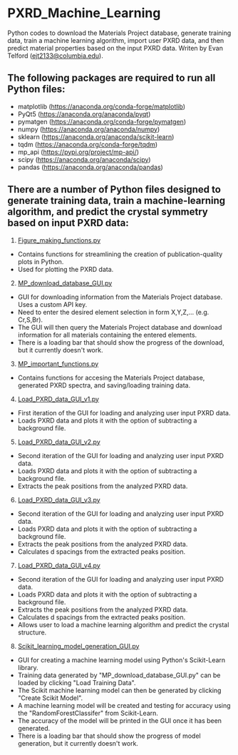 # PXRD_Machine_Learning
Python codes to download the Materials Project database, generate training data, train a machine learning algorithm, import user PXRD data, and then predict material properties based on the input PXRD data. Writen by Evan Telford (ejt2133@columbia.edu).
## The following packages are required to run all Python files:
* matplotlib (https://anaconda.org/conda-forge/matplotlib)
* PyQt5 (https://anaconda.org/anaconda/pyqt)
* pymatgen (https://anaconda.org/conda-forge/pymatgen)
* numpy (https://anaconda.org/anaconda/numpy)
* sklearn (https://anaconda.org/anaconda/scikit-learn)
* tqdm (https://anaconda.org/conda-forge/tqdm)
* mp_api (https://pypi.org/project/mp-api/)
* scipy (https://anaconda.org/anaconda/scipy)
* pandas (https://anaconda.org/anaconda/pandas)
## There are a number of Python files designed to generate training data, train a machine-learning algorithm, and predict the crystal symmetry based on input PXRD data:
1) [Figure_making_functions.py](https://github.com/etelford38/PXRD_Machine_Learning/blob/main/Figure_making_functions.py)
* Contains functions for streamlining the creation of publication-quality plots in Python.
* Used for plotting the PXRD data.
2) [MP_download_database_GUI.py](https://github.com/etelford38/PXRD_Machine_Learning/blob/main/MP_download_database_GUI.py)
* GUI for downloading information from the Materials Project database. Uses a custom API key.
* Need to enter the desired element selection in form X,Y,Z,... (e.g. Cr,S,Br).
* The GUI will then query the Materials Project database and download information for all materials containing the entered elements.
* There is a loading bar that should show the progress of the download, but it currently doesn't work.
3) [MP_important_functions.py](https://github.com/etelford38/PXRD_Machine_Learning/blob/main/MP_important_functions.py)
* Contains functions for accesing the Materials Project database, generated PXRD spectra, and saving/loading training data.
4) [Load_PXRD_data_GUI_v1.py](https://github.com/etelford38/PXRD_Machine_Learning/blob/main/Load_PXRD_data_GUI_v1.py)
* First iteration of the GUI for loading and analyzing user input PXRD data.
* Loads PXRD data and plots it with the option of subtracting a background file.
5) [Load_PXRD_data_GUI_v2.py](https://github.com/etelford38/PXRD_Machine_Learning/blob/main/Load_PXRD_data_GUI_v2.py)
* Second iteration of the GUI for loading and analyzing user input PXRD data.
* Loads PXRD data and plots it with the option of subtracting a background file.
* Extracts the peak positions from the analyzed PXRD data.
6) [Load_PXRD_data_GUI_v3.py](https://github.com/etelford38/PXRD_Machine_Learning/blob/main/Load_PXRD_data_GUI_v3.py)
* Second iteration of the GUI for loading and analyzing user input PXRD data.
* Loads PXRD data and plots it with the option of subtracting a background file.
* Extracts the peak positions from the analyzed PXRD data.
* Calculates d spacings from the extracted peaks position.
7) [Load_PXRD_data_GUI_v4.py](https://github.com/etelford38/PXRD_Machine_Learning/blob/main/Load_PXRD_data_GUI_v4.py)
* Second iteration of the GUI for loading and analyzing user input PXRD data.
* Loads PXRD data and plots it with the option of subtracting a background file.
* Extracts the peak positions from the analyzed PXRD data.
* Calculates d spacings from the extracted peaks position.
* Allows user to load a machine learning algorithm and predict the crystal structure.
8) [Scikit_learning_model_generation_GUI.py](https://github.com/etelford38/PXRD_Machine_Learning/blob/main/Scikit_learning_model_generation_GUI.py)
* GUI for creating a machine learning model using Python's Scikit-Learn library.
* Training data generated by "MP_download_database_GUI.py" can be loaded by clicking "Load Training Data".
* The Scikit machine learning model can then be generated by clicking "Create Scikit Model".
* A machine learning model will be created and testing for accuracy using the "RandomForestClassifer" from Scikit-Learn.
* The accuracy of the model will be printed in the GUI once it has been generated.
* There is a loading bar that should show the progress of model generation, but it currently doesn't work.
